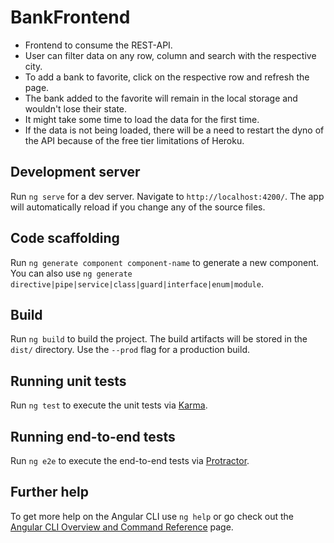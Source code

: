 
# BankFrontend
- Frontend to consume the REST-API.
- User can filter data on any row, column and search with the respective city.
- To add a bank to favorite, click on the respective row and refresh the page.
- The bank added to the favorite will remain in the local storage and wouldn't lose their state.
- It might take some time to load the data for the first time.
- If the data is not being loaded, there will be a need to restart the dyno of the API because of the free tier limitations of  Heroku.

## Development server

Run `ng serve` for a dev server. Navigate to `http://localhost:4200/`. The app will automatically reload if you change any of the source files.

## Code scaffolding

Run `ng generate component component-name` to generate a new component. You can also use `ng generate directive|pipe|service|class|guard|interface|enum|module`.

## Build

Run `ng build` to build the project. The build artifacts will be stored in the `dist/` directory. Use the `--prod` flag for a production build.

## Running unit tests

Run `ng test` to execute the unit tests via [Karma](https://karma-runner.github.io).

## Running end-to-end tests

Run `ng e2e` to execute the end-to-end tests via [Protractor](http://www.protractortest.org/).

## Further help

To get more help on the Angular CLI use `ng help` or go check out the [Angular CLI Overview and Command Reference](https://angular.io/cli) page.

